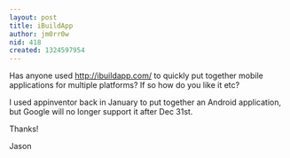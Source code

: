 ```yaml
---
layout: post
title: iBuildApp
author: jm0rr0w
nid: 418
created: 1324597954
---
```

Has anyone used&nbsp;<a href="http://ibuildapp.com/">http://ibuildapp.com/</a>&nbsp;to quickly put together mobile applications for multiple platforms? If so how do you like it etc?

I used appinventor back in January to put together an Android application, but Google will no longer support it after Dec 31st.

Thanks!

Jason
